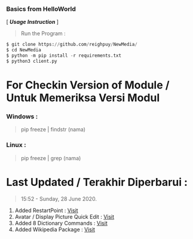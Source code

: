 ### Basics from HelloWorld

[ ***Usage Instruction*** ]

> Run the Program :
```python
$ git clone https://github.com/reighpuy/NewMedia/
$ cd NewMedia
$ python -m pip install -r requirements.txt
$ python3 client.py
```

# For Checkin Version of Module / Untuk Memeriksa Versi Modul

### Windows :
 > pip freeze | findstr (nama)

### Linux :
 > pip freeze | grep (nama)

# Last Updated / Terakhir Diperbarui : 
 >  15:52 - Sunday, 28 June 2020.
  1. Added RestartPoint : [Visit](https://github.com/reighpuy/NewMedia/blob/5294c5572401c4295f1ff9f2386eb5c1d286692b/setting.json#L12)
  2. Avatar / Display Picture Quick Edit : [Visit](https://github.com/reighpuy/NewMedia/blob/b0cdc0b6a2324f91d37b54c4773f63ed0e586903/client.py#L199)
  3. Added 8 Dictionary Commands : [Visit](https://github.com/reighpuy/NewMedia/blob/243c360ea22881f713c21ece9e371c9ec308621f/client.py#L314)
  4. Added Wikipedia Package : [Visit](https://github.com/reighpuy/NewMedia/blob/243c360ea22881f713c21ece9e371c9ec308621f/client.py#L452)
 

